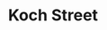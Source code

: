 ---
  title: Koch Street
  description: The first Sacred Heart College in Johannesburg.
  latitude: -26.173777
  longitude: 28.0751
  cards:
    - poi-002-card-001.md
    - poi-002-card-002.md
    - poi-002-card-003.md
    - poi-002-card-004.md
    - poi-002-card-005.md
    - poi-002-card-006.md
    - poi-002-card-007.md
    - poi-002-card-008.md
---